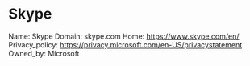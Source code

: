
# Skype

Name: Skype
Domain: skype.com
Home: https://www.skype.com/en/
Privacy_policy: https://privacy.microsoft.com/en-US/privacystatement
Owned_by: Microsoft
